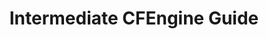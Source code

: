 ---
layout: default
title: Intermediate CFEngine Guide
categories: [How to Guides, Intermediate CFEngine Guide]
published: true
sorting: 2
alias: how-to-guides-intermediate-cfengine.html
---